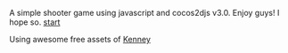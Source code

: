 A simple shooter game using javascript and cocos2djs v3.0. Enjoy guys! I hope so. [start](nkpgardose.github.io/HLS/)

Using awesome free assets of [Kenney](http://kenney.nl/)
